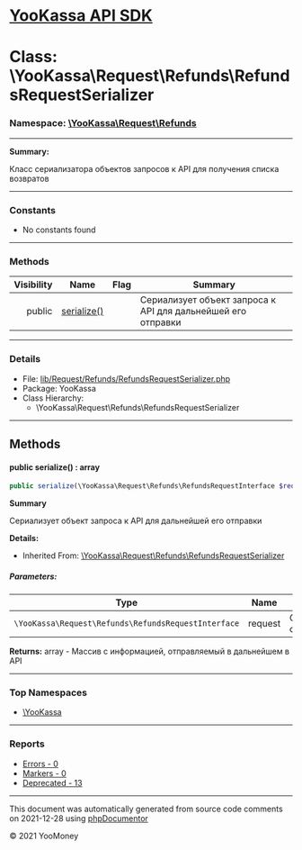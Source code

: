 # [YooKassa API SDK](../home.md)

# Class: \YooKassa\Request\Refunds\RefundsRequestSerializer
### Namespace: [\YooKassa\Request\Refunds](../namespaces/yookassa-request-refunds.md)
---
**Summary:**

Класс сериализатора объектов запросов к API для получения списка возвратов


---
### Constants
* No constants found

---
### Methods
| Visibility | Name | Flag | Summary |
| ----------:| ---- | ---- | ------- |
| public | [serialize()](../classes/YooKassa-Request-Refunds-RefundsRequestSerializer.md#method_serialize) |  | Сериализует объект запроса к API для дальнейшей его отправки |

---
### Details
* File: [lib/Request/Refunds/RefundsRequestSerializer.php](../../lib/Request/Refunds/RefundsRequestSerializer.php)
* Package: YooKassa
* Class Hierarchy:
  * \YooKassa\Request\Refunds\RefundsRequestSerializer

---
## Methods
<a name="method_serialize" class="anchor"></a>
#### public serialize() : array

```php
public serialize(\YooKassa\Request\Refunds\RefundsRequestInterface $request) : array
```

**Summary**

Сериализует объект запроса к API для дальнейшей его отправки

**Details:**
* Inherited From: [\YooKassa\Request\Refunds\RefundsRequestSerializer](../classes/YooKassa-Request-Refunds-RefundsRequestSerializer.md)

##### Parameters:
| Type | Name | Description |
| ---- | ---- | ----------- |
| <code lang="php">\YooKassa\Request\Refunds\RefundsRequestInterface</code> | request  | Сериализуемый объект |

**Returns:** array - Массив с информацией, отправляемый в дальнейшем в API



---

### Top Namespaces

* [\YooKassa](../namespaces/yookassa.md)

---

### Reports
* [Errors - 0](../reports/errors.md)
* [Markers - 0](../reports/markers.md)
* [Deprecated - 13](../reports/deprecated.md)

---

This document was automatically generated from source code comments on 2021-12-28 using [phpDocumentor](http://www.phpdoc.org/)

&copy; 2021 YooMoney